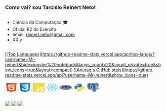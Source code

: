 ### Como vai? sou Tarcisio Reinert Neto!
##
  
- Ciência da Computação 🎓
- Oficial R2 do Exército
- email: reinert.neto@gmail.com
- XX y

##
<div align="left">
  <a href="https://github.com/Mr-reinert">
  ![Top Languages](https://github-readme-stats.vercel.app/api/top-langs/?username=Mr-reinert&hide=jupyter%20notebook&langs_count=20&count_private=true&show_icons=true&layout=compact)
  ![Anurag's GitHub stats](https://github-readme-stats.vercel.app/api?username=Mr-reinert&show_icons=true)
</div>
<div style="display: inline_block"><br>
  <img align="center" alt="Ciso-HTML" height="30" width="40" src="https://raw.githubusercontent.com/devicons/devicon/master/icons/html5/html5-original.svg">
  <img align="center" alt="Ciso-CSS" height="30" width="40" src="https://raw.githubusercontent.com/devicons/devicon/master/icons/css3/css3-original.svg">
  <img align="center" alt="Ciso-Js" height="30" width="40" src="https://raw.githubusercontent.com/devicons/devicon/master/icons/javascript/javascript-plain.svg">
  <img align="center" alt="Ciso-React" height="30" width="40" src="https://raw.githubusercontent.com/devicons/devicon/master/icons/react/react-original.svg">
  <img align="center" alt="Ciso-CSS" height="30" width="40" src="https://raw.githubusercontent.com/devicons/devicon/master/icons/php/php-original.svg">
  <img align="center" alt="Ciso-Python" height="30" width="40" src="https://raw.githubusercontent.com/devicons/devicon/master/icons/python/python-original.svg">
  <img align="center" alt="Ciso-Postgresql" height="30" width="40" src="https://raw.githubusercontent.com/devicons/devicon/master/icons/postgresql/postgresql-original.svg">
</div>

##

<div align="left"> 
  <a href="https://www.instagram.com/reinert_tarcisio/" target="_blank"><img src="https://img.shields.io/badge/-Instagram-%23E4405F?style=for-the-badge&logo=instagram&logoColor=white" target="_blank"></a>
  <a href = "mailto:reinert.neto@gmail.com" target="_blank"><img src="https://img.shields.io/badge/-Gmail-%23333?style=for-the-badge&logo=gmail&logoColor=white" target="_blank"></a>
  <a href="https://www.linkedin.com/in/tarcisio-reinert-neto-37478722b/" target="_blank"><img src="https://img.shields.io/badge/-LinkedIn-%230077B5?style=for-the-badge&logo=linkedin&logoColor=white" target="_blank"></a> 

</div>
